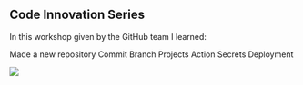 ## Code Innovation Series
In this workshop given by the GitHub team I learned:

Made a new repository
Commit
Branch
Projects
Action
Secrets
Deployment

![](https://img.shields.io/github/followers/GonzaloAqui?style=social)![]()
